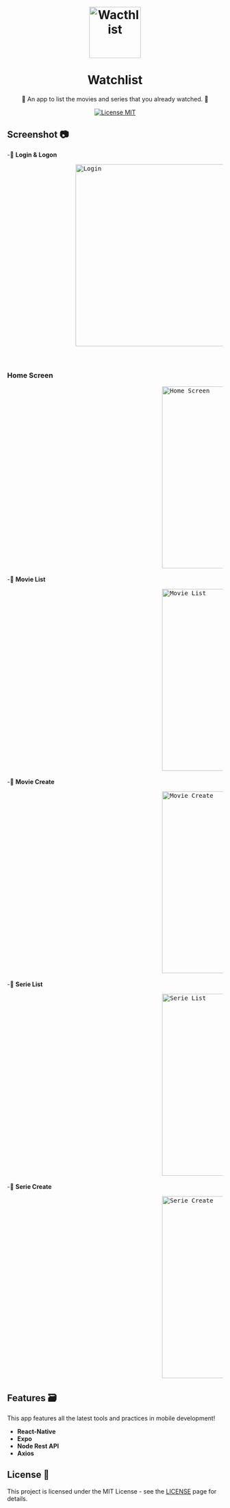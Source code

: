 <h1 align="center">
<br>
  <img src="https://user-images.githubusercontent.com/21162315/130244499-5eb37ad1-f419-4bb9-8a4e-3c0f101ac7e8.jpeg" alt="Wacthlist" width="120">
<br>
<br>
Watchlist
</h1>

<p align="center">📲 An app to list the movies and series that you already watched. 📲</p>

<p align="center">
  <a href="https://opensource.org/licenses/MIT">
    <img src="https://img.shields.io/badge/License-MIT-blue.svg" alt="License MIT">
  </a>
</p>

## Screenshot 📷

-📌 **Login & Logon**
<pre>
                   <img src="https://user-images.githubusercontent.com/21162315/130243909-0722fa40-978f-400c-9e5c-7b9ce149bc20.jpeg" alt="Login" height="425">                 <img src="https://user-images.githubusercontent.com/21162315/130244087-28102a53-bf03-45bb-8e5b-47131f97dcab.jpeg" alt="Logon" height="425">


</pre>

### Home Screen
<pre>
                                           <img src="https://user-images.githubusercontent.com/21162315/130244788-1fc443ab-dacf-4728-bc4f-8ecd7bb0bb93.jpeg" alt="Home Screen" height="425">     
</pre>

-📌 **Movie List**
<pre>
                                           <img src="https://user-images.githubusercontent.com/21162315/130244880-3e2d6fba-56fa-42d4-9c0c-a0f47a96f396.png" alt="Movie List" height="425">      
</pre>

-📌 **Movie Create**
<pre>
                                           <img src="https://user-images.githubusercontent.com/21162315/130245145-b625dbb8-75f6-4ce1-90c7-453cae27349f.png" alt="Movie Create" height="425">      
</pre>

-📌 **Serie List**
<pre>
                                           <img src="https://user-images.githubusercontent.com/21162315/130245294-c1e29ee1-6394-4d55-a0dd-c5ffebe5a39a.png" alt="Serie List" height="425">      
</pre>

-📌 **Serie Create**
<pre>
                                           <img src="https://user-images.githubusercontent.com/21162315/130245289-48d7d5db-9d38-4eff-a093-6469afa10988.png" alt="Serie Create" height="425">      
</pre>

## Features 🗃️
This app features all the latest tools and practices in mobile development!

- **React-Native** 
- **Expo**
- **Node Rest API** 
- **Axios**

## License 📃

This project is licensed under the MIT License - see the [LICENSE](https://opensource.org/licenses/MIT) page for details.
